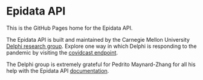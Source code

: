 # Epidata API

This is the GitHub Pages home for the Epidata API.

The Epidata API is built and maintained by the Carnegie Mellon University
[Delphi research group](https://delphi.cmu.edu/). Explore one way in which
Delphi is responding to the pandemic by visiting the
[covidcast endpoint](api/covidcast). 

The Delphi group is extremely grateful for Pedrito Maynard-Zhang for all his
help with the Epidata API [documentation](api). 
